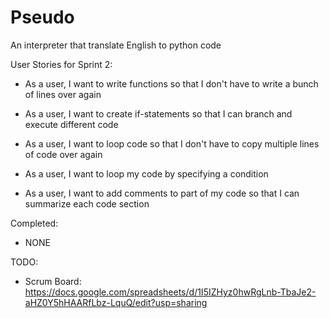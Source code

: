 # Pseudo
An interpreter that translate English to python code

User Stories for Sprint 2:

* As a user, I want to write functions so that I don't have to write a bunch of lines over again

* As a user, I want to create if-statements so that I can branch and execute different code

* As a user, I want to loop code so that I don't have to copy multiple lines of code over again

* As a user, I want to loop my code by specifying a condition

* As a user, I want to add comments to part of my code so that I can summarize each code section


Completed:

* NONE


TODO:

* Scrum Board: https://docs.google.com/spreadsheets/d/1I5IZHyz0hwRgLnb-TbaJe2-aHZ0Y5hHAARfLbz-LquQ/edit?usp=sharing
